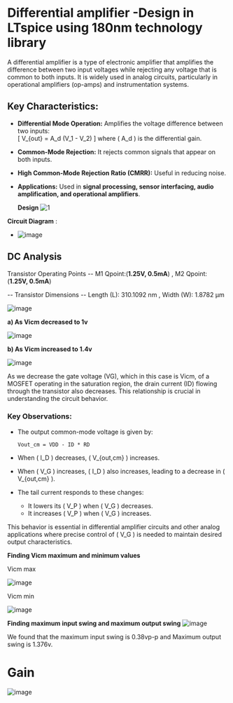# Differential amplifier -Design in LTspice using 180nm technology library


A differential amplifier is a type of electronic amplifier that amplifies the difference between two input voltages while rejecting any voltage that is common to both inputs. It is widely used in analog circuits, particularly in operational amplifiers (op-amps) and instrumentation systems.



## Key Characteristics:
- **Differential Mode Operation:** Amplifies the voltage difference between two inputs:  
  \[
  V_{out} = A_d (V_1 - V_2)
  \]
  where \( A_d \) is the differential gain.
- **Common-Mode Rejection:** It rejects common signals that appear on both inputs.
- **High Common-Mode Rejection Ratio (CMRR):** Useful in reducing noise.
- **Applications:** Used in **signal processing, sensor interfacing, audio amplification, and operational amplifiers**.



  **Design**
![1](https://github.com/user-attachments/assets/6d1403f0-fde2-4250-a651-bb2438928f18)




**Circuit Diagram** :

- ![image](https://github.com/user-attachments/assets/99956fef-0035-4fb3-b6ed-3ab4fb55d398)




## DC Analysis

Transistor Operating Points --
M1 Qpoint:(**1.25V, 0.5mA**)  ,
M2 Qpoint: (**1.25V, 0.5mA**)

-- Transistor Dimensions --
Length  (L):  310.1092 nm  ,
Width   (W):  1.8782 µm
  


![image](https://github.com/user-attachments/assets/ce44d17d-b1b8-43e4-ab90-3e18e990eb3f)










 **a) As Vicm decreased to 1v**

![image](https://github.com/user-attachments/assets/3cc0c64c-5cb6-4070-a295-3969c69b5532)

**b) As Vicm increased to 1.4v**

![image](https://github.com/user-attachments/assets/8b5b486f-1617-400d-805f-deb1401c2227)

As we decrease the gate voltage (VG), which in this case is Vicm, of a MOSFET operating in the saturation region, the drain current (ID) flowing through the transistor also decreases. This relationship is crucial in understanding the circuit behavior.



### Key Observations:
- The output common-mode voltage is given by:
  
  ```
  Vout_cm = VDD - ID * RD
  ```
  
- When \( I_D \) decreases, \( V_{out,cm} \) increases.
- When \( V_G \) increases, \( I_D \) also increases, leading to a decrease in \( V_{out,cm} \).
- The tail current responds to these changes:
  - It lowers its \( V_P \) when \( V_G \) decreases.
  - It increases \( V_P \) when \( V_G \) increases.

This behavior is essential in differential amplifier circuits and other analog applications where precise control of \( V_G \) is needed to maintain desired output characteristics.



**Finding Vicm maximum and minimum values**


Vicm max

![image](https://github.com/user-attachments/assets/66d00bfc-0119-4e35-b71d-cfcd5431eb4c)

Vicm min

![image](https://github.com/user-attachments/assets/4547f12b-c0cc-4a7d-a65d-20630d086f4c)

**Finding maximum input swing and maximum output swing**
![image](https://github.com/user-attachments/assets/80f2e143-1f32-4bb3-b083-edf07fac2304)



We found that the maximum input swing is 0.38vp-p and Maximum output swing is 1.376v.





# Gain

![image](https://github.com/user-attachments/assets/3483f9a6-87e5-4c67-a91f-606bdc926fec)








